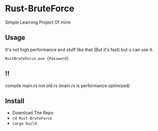 # Rust-BruteForce
Simple Learning Project Of mine

## Usage 
It's not high performance and stuff like that (But it's fast) but u can use it.

`RustBruteForce.exe {Password}`
## !!

compile main.rs not old.rs (main.rs is performance optimized)

## Install

- Download The Repo 
- `cd Rust-BruteForce`
- `cargo build`

